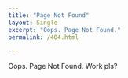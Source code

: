 ```yaml
---
title: "Page Not Found"
layout: Single
excerpt: "Oops. Page Not Found."
permalink: /404.html

---
```


Oops. Page Not Found. Work pls?